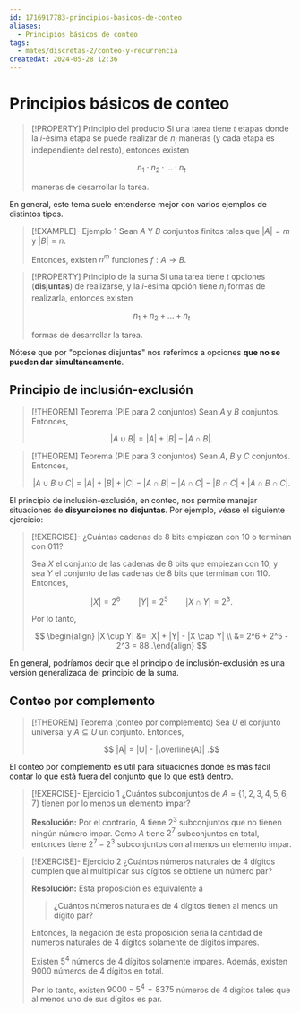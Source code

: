 ```yaml
---
id: 1716917783-principios-basicos-de-conteo
aliases:
  - Principios básicos de conteo
tags:
  - mates/discretas-2/conteo-y-recurrencia
createdAt: 2024-05-28 12:36
---
```


# Principios básicos de conteo

> [!PROPERTY] Principio del producto
> Si una tarea tiene $t$ etapas donde la $i$-ésima etapa se puede realizar de $n_i$ maneras (y cada etapa es independiente del resto), entonces existen
> 
> $$
> n_1 \cdot n_2 \cdot \ldots \cdot n_t
> $$
> 
> maneras de desarrollar la tarea.

En general, este tema suele entenderse mejor con varios ejemplos de distintos tipos.

> [!EXAMPLE]- Ejemplo 1
> Sean $A$ Y $B$ conjuntos finitos tales que $|A| = m$ y $|B| = n$.
> 
> Entonces, existen $n^m$ funciones $f: A \to B$.

> [!PROPERTY] Principio de la suma
> Si una tarea tiene $t$ opciones (**disjuntas**) de realizarse, y la $i$-ésima opción tiene $n_i$ formas de realizarla, entonces existen
> 
> $$
> n_1 + n_2 + \ldots + n_t
> $$
> 
> formas de desarrollar la tarea.

Nótese que por "opciones disjuntas" nos referimos a opciones **que no se pueden dar simultáneamente**.

## Principio de inclusión-exclusión

> [!THEOREM] Teorema (PIE para 2 conjuntos)
> Sean $A$ y $B$ conjuntos. Entonces,
> 
> $$
> |A \cup B| = |A| + |B| - |A \cap B|
> .$$

> [!THEOREM] Teorema (PIE para 3 conjuntos)
> Sean $A$, $B$ y $C$ conjuntos. Entonces,
> 
> $$
> |A \cup B \cup C| = |A| + |B| + |C| - |A \cap B| - |A \cap C| - |B \cap C| + |A \cap B \cap C|
> .$$

El principio de inclusión-exclusión, en conteo, nos permite manejar situaciones de **disyunciones no disjuntas**. Por ejemplo, véase el siguiente ejercicio:

> [!EXERCISE]-
> ¿Cuántas cadenas de 8 bits empiezan con $10$ o terminan con $011$?
> 
> Sea $X$ el conjunto de las cadenas de 8 bits que empiezan con $10$, y sea $Y$ el conjunto de las cadenas de 8 bits que terminan con $110$. Entonces,
> 
> $$
> |X| = 2^6 \qquad |Y| = 2^5 \qquad |X \cap Y| = 2^3
> .$$
> 
> Por lo tanto,
> 
> $$
> \begin{align}
> |X \cup Y| &= |X| + |Y| - |X \cap Y| \\
> &= 2^6 + 2^5 - 2^3 = 88
> .\end{align}
> $$

En general, podríamos decir que el principio de inclusión-exclusión es una versión generalizada del principio de la suma.

## Conteo por complemento

> [!THEOREM] Teorema (conteo por complemento)
> Sea $U$ el conjunto universal y $A \subseteq U$ un conjunto. Entonces,
> 
> $$
> |A| = |U| - |\overline{A}|
> .$$

El conteo por complemento es útil para situaciones donde es más fácil contar lo que está fuera del conjunto que lo que está dentro.

> [!EXERCISE]- Ejercicio 1
> ¿Cuántos subconjuntos de $A = \left\{ 1,2,3,4,5,6,7 \right\}$ tienen por lo menos un elemento impar?
> 
> **Resolución:** Por el contrario, $A$ tiene $2^3$ subconjuntos que no tienen ningún número impar. Como $A$ tiene $2^7$ subconjuntos en total, entonces tiene $2^7 - 2^3$ subconjuntos con al menos un elemento impar.

> [!EXERCISE]- Ejercicio 2
> ¿Cuántos números naturales de $4$ dígitos cumplen que al multiplicar sus dígitos se obtiene un número par?
> 
> 
> **Resolución:** Esta proposición es equivalente a
> 
> > ¿Cuántos números naturales de $4$ dígitos tienen al menos un dígito par? 
> 
> Entonces, la negación de esta proposición sería la cantidad de números naturales de $4$ dígitos solamente de dígitos impares.
> 
> Existen $5^4$ números de $4$ dígitos solamente impares. Además, existen $9000$ números de $4$ dígitos en total.
> 
> Por lo tanto, existen $9000 - 5^4 = 8375$ números de $4$ dígitos tales que al menos uno de sus dígitos es par.
